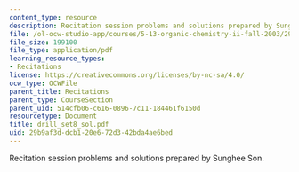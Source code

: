 ```yaml
---
content_type: resource
description: Recitation session problems and solutions prepared by Sunghee Son.
file: /ol-ocw-studio-app/courses/5-13-organic-chemistry-ii-fall-2003/29b9af3ddcb120e672d342bda4ae6bed_drill_set8_sol.pdf
file_size: 199100
file_type: application/pdf
learning_resource_types:
- Recitations
license: https://creativecommons.org/licenses/by-nc-sa/4.0/
ocw_type: OCWFile
parent_title: Recitations
parent_type: CourseSection
parent_uid: 514cfb06-c616-0896-7c11-184461f6150d
resourcetype: Document
title: drill_set8_sol.pdf
uid: 29b9af3d-dcb1-20e6-72d3-42bda4ae6bed
---
```

Recitation session problems and solutions prepared by Sunghee Son.